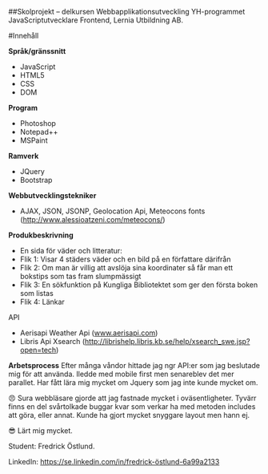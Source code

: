 ﻿##Skolprojekt – delkursen Webbapplikationsutveckling
YH-programmet JavaScriptutvecklare Frontend, Lernia Utbildning AB.

#Innehåll

**Språk/gränssnitt**
* JavaScript
* HTML5
* CSS
* DOM

**Program**
* Photoshop
* Notepad++
* MSPaint

**Ramverk**
* JQuery
* Bootstrap

**Webbutvecklingstekniker**
* AJAX, JSON, JSONP, Geolocation Api, Meteocons fonts (http://www.alessioatzeni.com/meteocons/)

**Produkbeskrivning**
* En sida för väder och litteratur:
* Flik 1: Visar 4 städers väder och en bild på en författare därifrån
* Flik 2: Om man är villig att avslöja sina koordinater så får man ett bokstips som tas fram slumpmässigt
* Flik 3: En sökfunktion på Kungliga Bibliotektet som ger den första boken som listas
* Flik 4: Länkar

API
* Aerisapi Weather Api (www.aerisapi.com)
* Libris Api Xsearch (http://librishelp.libris.kb.se/help/xsearch_swe.jsp?open=tech)

**Arbetsprocess**
 Efter många våndor hittade jag ngr API:er som jag beslutade mig för att använda. Iledde med mobile first men senareblev det mer parallet. Har fått lära mig mycket om Jquery som jag inte kunde mycket om.

:angry:
Sura webbläsare gjorde att jag fastnade mycket i oväsentligheter. Tyvärr finns en del svårtolkade buggar kvar som verkar ha med metoden includes att göra, eller annat. Kunde ha gjort mycket snyggare layout men hann ej.

:sunglasses:
Lärt mig mycket.


Student: Fredrick Östlund.

LinkedIn: https://se.linkedin.com/in/fredrick-östlund-6a99a2133

